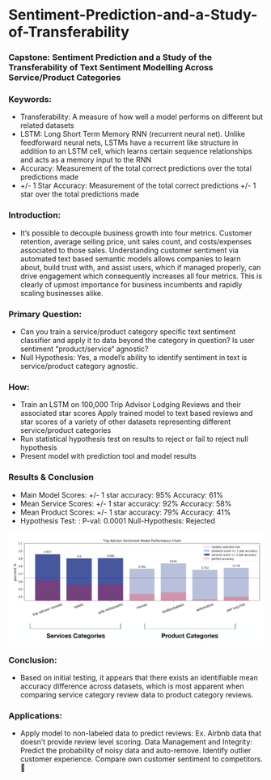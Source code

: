 # Sentiment-Prediction-and-a-Study-of-Transferability

### Capstone: Sentiment Prediction and a Study of the Transferability of Text Sentiment Modelling 		    Across Service/Product Categories

### Keywords:
- Transferability: A measure of how well a model performs on different but related datasets
- LSTM: Long Short Term Memory RNN (recurrent neural net). Unlike feedforward neural nets, LSTMs have a recurrent like structure in addition to an LSTM cell, which learns certain sequence relationships and acts as a memory input to the RNN
- Accuracy: Measurement of the total correct predictions over the total predictions made
- +/- 1 Star Accuracy: Measurement of the total correct predictions +/- 1 star over the total predictions made

### Introduction: 
- It’s possible to decouple business growth into four metrics. Customer retention, average selling price, unit sales count, and costs/expenses associated to those sales. 
Understanding customer sentiment via automated text based semantic models allows companies to learn about, build trust with, and assist users, which if managed properly, can drive engagement which consequently increases all four metrics. This is clearly of upmost importance for business incumbents and rapidly scaling businesses alike.

### Primary Question: 
- Can you train a service/product category specific text sentiment classifier and apply it to data beyond the category in question? Is user sentiment “product/service“ agnostic? 
- Null Hypothesis: Yes, a model’s ability to identify sentiment in text is service/product category agnostic.

### How:
- Train an LSTM on 100,000 Trip Advisor Lodging Reviews and their associated star scores
Apply trained model to text based reviews and star scores of a variety of other datasets representing different service/product categories
- Run statistical hypothesis test on results to reject or fail to reject null hypothesis
- Present model with prediction tool and model results

### Results & Conclusion
- Main Model Scores: 			+/- 1 star accuracy: 95%		Accuracy: 61%
- Mean Service Scores: 		+/- 1 star accuracy: 92%		Accuracy: 58%
- Mean Product Scores: 		+/- 1 star accuracy: 79%		Accuracy: 41%
- Hypothesis Test: : 			P-val: 0.0001					Null-Hypothesis: Rejected

<img src='images/main.png'>

### Conclusion: 
- Based on initial testing, it appears that there exists an identifiable mean accuracy difference across datasets, which is most apparent when comparing service category review data to product category reviews.

### Applications: 
- Apply model to non-labeled data to predict reviews: Ex. Airbnb data that doesn’t provide review level scoring. Data Management and Integrity: Predict the probability of noisy data and auto-remove. Identify outlier customer experience. Compare own customer sentiment to competitors. 
